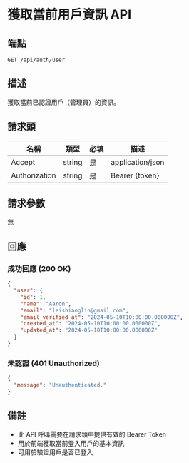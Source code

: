 # 獲取當前用戶資訊 API

## 端點

`GET /api/auth/user`

## 描述

獲取當前已認證用戶（管理員）的資訊。

## 請求頭

| 名稱          | 類型   | 必填 | 描述                          |
|--------------|--------|------|------------------------------|
| Accept       | string | 是   | application/json             |
| Authorization| string | 是   | Bearer {token}               |

## 請求參數

無

## 回應

### 成功回應 (200 OK)

```json
{
  "user": {
    "id": 1,
    "name": "Aaron",
    "email": "leishianglin@gmail.com",
    "email_verified_at": "2024-05-10T10:00:00.000000Z",
    "created_at": "2024-05-10T10:00:00.000000Z",
    "updated_at": "2024-05-10T10:00:00.000000Z"
  }
}
```

### 未認證 (401 Unauthorized)

```json
{
  "message": "Unauthenticated."
}
```

## 備註

- 此 API 呼叫需要在請求頭中提供有效的 Bearer Token
- 用於前端獲取當前登入用戶的基本資訊
- 可用於驗證用戶是否已登入 